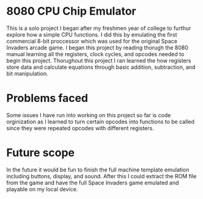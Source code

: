 # 8080 CPU Chip Emulator

This is a solo project I began after my freshmen year of college to furthur explore how a simple CPU functions. I did this by emulating the first commercial 8-bit proccessor which was used for the original Space Invaders arcade game. I began this project by reading thorugh the 8080 manual learning all the registers, clock cycles, and opcodes needed to begin this project. Thorughout this project I ran learned the how registers store data and calculate equations through basic addition, subtraction, and bit manipulation. 

# Problems faced

Some issues I have run into working on this project so far is code orginization as I learned to turn certain opcodes into functions to be called since they were repeated opcodes with different registers.

# Future scope 

In the future it would be fun to finish the full machine template emulation including buttons, display, and sound. After this I could extract the ROM file from the game and have the full Space Invaders game emulated and playable on my local device.
